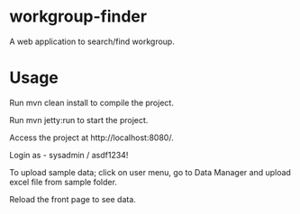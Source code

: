 workgroup-finder
================

A web application to search/find workgroup.

Usage
=====

Run mvn clean install to compile the project.

Run mvn jetty:run to start the project.

Access the project at http://localhost:8080/.

Login as - sysadmin / asdf1234!

To upload sample data; click on user menu, go to Data Manager and upload excel file from sample folder.

Reload the front page to see data.
